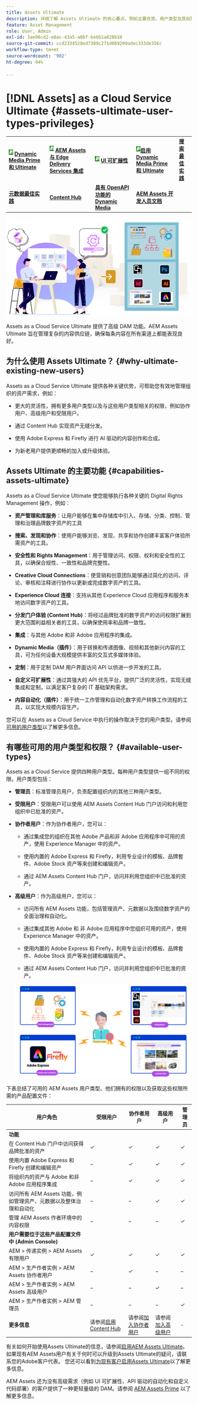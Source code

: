 ```yaml
---
title: Assets Ultimate
description: 详细了解 Assets Ultimate 的核心要点，例如主要优势、用户类型及其权限。
feature: Asset Management
role: User, Admin
exl-id: 3ae96cd2-e0ac-43a5-a0bf-bebb1a028b10
source-git-commit: ccd2334528ed7309c271d069209adec333de356c
workflow-type: tm+mt
source-wordcount: '902'
ht-degree: 94%

---
```


# [!DNL Assets] as a Cloud Service Ultimate {#assets-ultimate-user-types-privileges}

<table>
    <tr>
        <td>
            <sup style= "background-color:#008000; color:#FFFFFF; font-weight:bold"><i>新</i></sup> <a href="/help/assets/dynamic-media/dm-prime-ultimate.md"><b>Dynamic Media Prime 和 Ultimate</b></a>
        </td>
        <td>
            <sup style= "background-color:#008000; color:#FFFFFF; font-weight:bold"><i>新</i></sup> <a href="/help/assets/integrate-aem-assets-edge-delivery-services.md"><b>AEM Assets 与 Edge Delivery Services 集成</b></a>
        </td>
        <td>
            <sup style= "background-color:#008000; color:#FFFFFF; font-weight:bold"><i>新</i></sup> <a href="/help/assets/aem-assets-view-ui-extensibility.md"><b>UI 可扩展性</b></a>
        </td>
          <td>
            <sup style= "background-color:#008000; color:#FFFFFF; font-weight:bold"><i>新</i></sup><a href="/help/assets/dynamic-media/enable-dynamic-media-prime-and-ultimate.md"><b>启用 Dynamic Media Prime 和 Ultimate</b></a>
        </td>
        <td>
            <a href="/help/assets/search-best-practices.md"><b>搜索最佳实践</b></a>
        </td>
    </tr>
    <tr>
        <td>
            <a href="/help/assets/metadata-best-practices.md"><b>元数据最佳实践</b></a>
        </td>
        <td>
            <a href="/help/assets/product-overview.md"><b>Content Hub</b></a>
        </td>
        <td>
            <a href="/help/assets/dynamic-media-open-apis-overview.md"><b>具有 OpenAPI 功能的 Dynamic Media</b></a>
        </td>
        <td>
            <a href="https://developer.adobe.com/experience-cloud/experience-manager-apis/"><b>AEM Assets 开发人员文档</b></a>
        </td>
    </tr>
</table>

![Assets as a Cloud Service Ultimate](/help/assets/assets/aem-assets-ultimate-banner.png)

Assets as a Cloud Service Ultimate 提供了高级 DAM 功能。AEM Assets Ultimate 旨在管理复杂的内容供应链，确保每条内容在所有渠道上都能表现良好。

## 为什么使用 Assets Ultimate？ {#why-ultimate-existing-new-users}

Assets as a Cloud Service Ultimate 提供各种关键优势，可帮助您有效地管理组织的资产需求，例如：

* 更大的灵活性，拥有更多用户类型以及与这些用户类型相关的权限，例如协作用户、高级用户和受限用户。

* 通过 Content Hub 实现资产无缝分发。

* 使用 Adobe Express 和 Firefly 进行 AI 驱动的内容创作和合成。

* 为新老用户提供更顺畅的加入或升级体验。

## Assets Ultimate 的主要功能 {#capabilities-assets-ultimate}

Assets as a Cloud Service Ultimate 使您能够执行各种关键的 Digital Rights Management 操作，例如：

* **资产管理和库服务**：让用户能够在集中存储库中引入、存储、分类、控制、管理和治理品牌数字资产的工具

* **搜索、发现和协作**：使用户能够浏览、发现、共享和协作创建丰富客户体验所需资产的工具。

* **安全性和 Rights Management**：用于管理访问、权限、权利和安全性的工具，以确保合规性、一致性和品牌完整性。

* **Creative Cloud Connections**：使营销和创意团队能够通过简化的访问、评论、审核和注释进行协作以更新或完成数字资产的工具。

* **Experience Cloud 连接**：支持从其他 Experience Cloud 应用程序和服务本地访问数字资产的工具。

* **分发门户体验 (Content Hub)**：将经过品牌批准的数字资产的访问权限扩展到更大范围利益相关者的工具，以确保使用率和品牌一致性。

* **集成**：与其他 Adobe 和非 Adobe 应用程序的集成。

* **Dynamic Media（插件）**：用于转换和传递图像、视频和其他新兴内容的工具，可为任何设备大规模提供丰富的交互式多媒体体验。

* **定制**：用于定制 DAM 用户界面访问 API 以供进一步开发的工具。

* **自定义可扩展性**：通过其强大的 API 优先平台，提供广泛的灵活性，实现无缝集成和定制，以满足客户复杂的 IT 基础架构需求。

* **内容自动化（插件）**：用于统一工作管理和自动化数字资产转换工作流程的工具，以实现大规模内容生产。

您可以在 Assets as a Cloud Service 中执行的操作取决于您的用户类型。请参阅[可用的用户类型](#available-user-types)以了解更多信息。


## 有哪些可用的用户类型和权限？ {#available-user-types}

Assets as a Cloud Service 提供四种用户类型。每种用户类型提供一组不同的权限。用户类型包括：

* **管理员**：标准管理员用户，负责配置组织内的其他三种用户类型。

* **受限用户**：受限用户可以使用 AEM Assets Content Hub 门户访问和利用您组织中已批准的资产。

* **协作者用户**：作为协作者用户，您可以：

   * 通过集成您的组织在其他 Adobe 产品和非 Adobe 应用程序中可用的资产，使用 Experience Manager 中的资产。

   * 使用内置的 Adobe Express 和 Firefly，利用专业设计的模板、品牌套件、Adobe Stock 资产等来创建和编辑资产。

   * 通过 AEM Assets Content Hub 门户，访问并利用您组织中已批准的资产。

* **高级用户**：作为高级用户，您可以：

   * 访问所有 AEM Assets 功能，包括管理资产、元数据以及围绕数字资产的全面治理和自动化。

   * 通过集成其他 Adobe 和 非 Adobe 应用程序中您组织可用的资产，使用 Experience Manager 中的资产。

   * 使用内置的 Adobe Express 和 Firefly，利用专业设计的模板、品牌套件、Adobe Stock 资产等来创建和编辑资产。

   * 通过 AEM Assets Content Hub 门户，访问并利用您组织中已批准的资产。

  ![Assets as a Cloud Service 高级用户](/help/assets/assets/assets-cs-power-users.png)

下表总结了可用的 AEM Assets 用户类型、他们拥有的权限以及获取这些权限所需的产品配置文件：


| 用户角色 | 受限用户 | 协作者用户 | 高级用户 | 管理员 |
|---------------|----------|----------|-------------------------|---|
| **功能** |
| 在 Content Hub 门户中访问获得品牌批准的资产 | ✓ | ✓ | ✓ | ✓ |
| 使用内置 Adobe Express 和 Firefly 创建和编辑资产 | − | ✓ | ✓ | ✓ |
| 将组织内的资产与 Adobe 和非 Adobe 应用程序集成 | − | ✓ | ✓ | ✓ |
| 访问所有 AEM Assets 功能，例如管理资产、元数据以及整体治理和自动化 | − | − | ✓ | ✓ |
| 管理 AEM Assets 作者环境中的内容权限 | − | − | − | ✓ |
| **用户需要位于这些产品配置文件中 (Admin Console)** |
| AEM > 传递实例 > AEM Assets 有限用户 | ✓ | ✓ | ✓ | ✓ |
| AEM > 生产作者实例 > AEM Assets 协作者用户 | − | ✓ | − | − |
| AEM > 生产作者实例 > AEM Assets 高级用户 | − | − | ✓ | − |
| AEM > 生产作者实例 > AEM 管理员 | − | − | − | ✓ |
| **更多信息** | 请参阅[启用 Content Hub](/help/assets/enable-assets-ultimate.md##enable-assets-ultimate-new-users) | 请参阅[加入协作者用户](/help/assets/enable-assets-ultimate.md#onboard-collaborator-users) | 请参阅[加入高级用户](/help/assets/enable-assets-ultimate.md#onboard-power-users) | - |

有关如何开始使用Assets Ultimate的信息，请参阅[启用AEM Assets Ultimate](/help/assets/enable-assets-ultimate.md)。 如果现有AEM Assets用户有关于何时可以升级到Assets Ultimate的疑问，请联系您的Adobe客户代表。 您还可以看到[为现有客户启用Assets Ultimate](/help/assets/enable-assets-ultimate.md#enable-assets-ultimate-existing-customers)以了解更多信息。

AEM Assets 还为没有高级需求（例如 UI 可扩展性、API 驱动的自动化和自定义代码部署）的客户提供了一种更轻量级的 DAM。请参阅 [AEM Assets Prime](/help/assets/assets-prime.md) 以了解更多信息。
